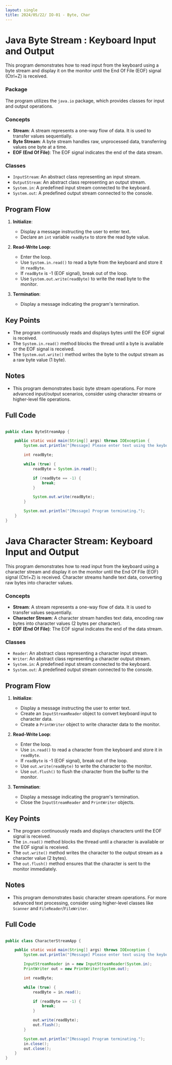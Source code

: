 ```yaml
---
layout: single
title: 2024/05/22/ IO-01 - Byte, Char
---
```


# Java Byte Stream : Keyboard Input and Output

This program demonstrates how to read input from the keyboard using a byte stream and display it on the monitor until the End Of File (EOF) signal (Ctrl+Z) is received.

### Package
The program utilizes the `java.io` package, which provides classes for input and output operations.

### Concepts

- **Stream**: A stream represents a one-way flow of data. It is used to transfer values sequentially.
- **Byte Stream**: A byte stream handles raw, unprocessed data, transferring values one byte at a time.
- **EOF (End Of File)**: The EOF signal indicates the end of the data stream.

### Classes

- `InputStream`: An abstract class representing an input stream.
- `OutputStream`: An abstract class representing an output stream.
- `System.in`: A predefined input stream connected to the keyboard.
- `System.out`: A predefined output stream connected to the console.

## Program Flow

1. **Initialize**:
   - Display a message instructing the user to enter text.
   - Declare an `int` variable `readByte` to store the read byte value.

2. **Read-Write Loop**:
   - Enter the loop.
   - Use `System.in.read()` to read a byte from the keyboard and store it in `readByte`.
   - If `readByte` is -1 (EOF signal), break out of the loop.
   - Use `System.out.write(readByte)` to write the read byte to the monitor.

3. **Termination**:
   - Display a message indicating the program's termination.

## Key Points
- The program continuously reads and displays bytes until the EOF signal is received.
- The `System.in.read()` method blocks the thread until a byte is available or the EOF signal is received.
- The `System.out.write()` method writes the byte to the output stream as a raw byte value (1 byte).

## Notes
- This program demonstrates basic byte stream operations. For more advanced input/output scenarios, consider using character streams or higher-level file operations.


## Full Code

```java

public class ByteStreamApp {

    public static void main(String[] args) throws IOException {
        System.out.println("[Message] Please enter text using the keyboard.");

        int readByte;

        while (true) {
            readByte = System.in.read();

            if (readByte == -1) {
                break;
            }

            System.out.write(readByte);
        }

        System.out.println("[Message] Program terminating.");
    }
}
```


# Java Character Stream: Keyboard Input and Output

This program demonstrates how to read input from the keyboard using a character stream and display it on the monitor until the End Of File (EOF) signal (Ctrl+Z) is received. Character streams handle text data, converting raw bytes into character values.


### Concepts

- **Stream**: A stream represents a one-way flow of data. It is used to transfer values sequentially.
- **Character Stream**: A character stream handles text data, encoding raw bytes into character values (2 bytes per character).
- **EOF (End Of File)**: The EOF signal indicates the end of the data stream.

### Classes

- `Reader`: An abstract class representing a character input stream.
- `Writer`: An abstract class representing a character output stream.
- `System.in`: A predefined input stream connected to the keyboard.
- `System.out`: A predefined output stream connected to the console.

## Program Flow

1. **Initialize**:
   - Display a message instructing the user to enter text.
   - Create an `InputStreamReader` object to convert keyboard input to character data.
   - Create a `PrintWriter` object to write character data to the monitor.

2. **Read-Write Loop**:
   - Enter the loop.
   - Use `in.read()` to read a character from the keyboard and store it in `readByte`.
   - If `readByte` is -1 (EOF signal), break out of the loop.
   - Use `out.write(readByte)` to write the character to the monitor.
   - Use `out.flush()` to flush the character from the buffer to the monitor.

3. **Termination**:
   - Display a message indicating the program's termination.
   - Close the `InputStreamReader` and `PrintWriter` objects.

## Key Points
- The program continuously reads and displays characters until the EOF signal is received.
- The `in.read()` method blocks the thread until a character is available or the EOF signal is received.
- The `out.write()` method writes the character to the output stream as a character value (2 bytes).
- The `out.flush()` method ensures that the character is sent to the monitor immediately.

## Notes
- This program demonstrates basic character stream operations. For more advanced text processing, consider using higher-level classes like `Scanner` and `FileReader`/`FileWriter`.


## Full Code

```java

public class CharacterStreamApp {

    public static void main(String[] args) throws IOException {
        System.out.println("[Message] Please enter text using the keyboard.");

        InputStreamReader in = new InputStreamReader(System.in);
        PrintWriter out = new PrintWriter(System.out);

        int readByte;

        while (true) {
            readByte = in.read();

            if (readByte == -1) {
                break;
            }

            out.write(readByte);
            out.flush();
        }

        System.out.println("[Message] Program terminating.");
        in.close();
        out.close();
    }
}

```
